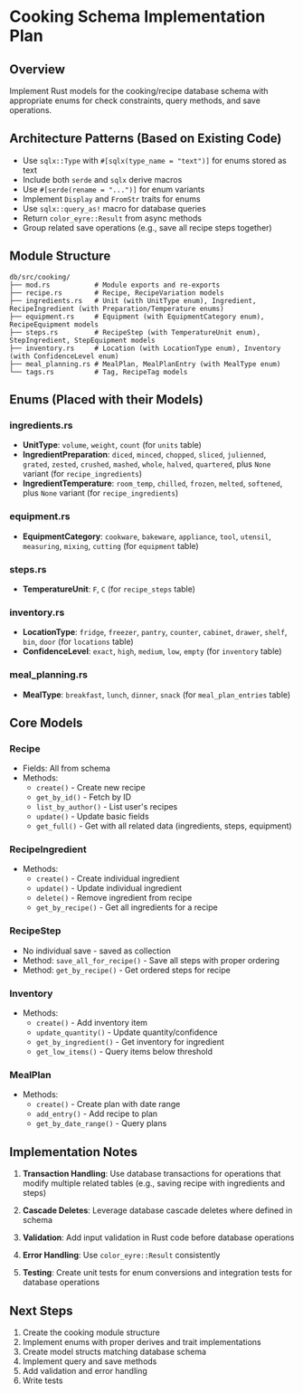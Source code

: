 # Cooking Schema Implementation Plan

## Overview
Implement Rust models for the cooking/recipe database schema with appropriate enums for check constraints, query methods, and save operations.

## Architecture Patterns (Based on Existing Code)
- Use `sqlx::Type` with `#[sqlx(type_name = "text")]` for enums stored as text
- Include both `serde` and `sqlx` derive macros
- Use `#[serde(rename = "...")]` for enum variants
- Implement `Display` and `FromStr` traits for enums
- Use `sqlx::query_as!` macro for database queries
- Return `color_eyre::Result` from async methods
- Group related save operations (e.g., save all recipe steps together)

## Module Structure
```
db/src/cooking/
├── mod.rs           # Module exports and re-exports
├── recipe.rs        # Recipe, RecipeVariation models
├── ingredients.rs   # Unit (with UnitType enum), Ingredient, RecipeIngredient (with Preparation/Temperature enums)
├── equipment.rs     # Equipment (with EquipmentCategory enum), RecipeEquipment models
├── steps.rs         # RecipeStep (with TemperatureUnit enum), StepIngredient, StepEquipment models
├── inventory.rs     # Location (with LocationType enum), Inventory (with ConfidenceLevel enum)
├── meal_planning.rs # MealPlan, MealPlanEntry (with MealType enum)
└── tags.rs          # Tag, RecipeTag models
```

## Enums (Placed with their Models)

### ingredients.rs
- **UnitType**: `volume`, `weight`, `count` (for `units` table)
- **IngredientPreparation**: `diced`, `minced`, `chopped`, `sliced`, `julienned`, `grated`, `zested`, `crushed`, `mashed`, `whole`, `halved`, `quartered`, plus `None` variant (for `recipe_ingredients`)
- **IngredientTemperature**: `room_temp`, `chilled`, `frozen`, `melted`, `softened`, plus `None` variant (for `recipe_ingredients`)

### equipment.rs  
- **EquipmentCategory**: `cookware`, `bakeware`, `appliance`, `tool`, `utensil`, `measuring`, `mixing`, `cutting` (for `equipment` table)

### steps.rs
- **TemperatureUnit**: `F`, `C` (for `recipe_steps` table)

### inventory.rs
- **LocationType**: `fridge`, `freezer`, `pantry`, `counter`, `cabinet`, `drawer`, `shelf`, `bin`, `door` (for `locations` table)
- **ConfidenceLevel**: `exact`, `high`, `medium`, `low`, `empty` (for `inventory` table)

### meal_planning.rs
- **MealType**: `breakfast`, `lunch`, `dinner`, `snack` (for `meal_plan_entries` table)

## Core Models

### Recipe
- Fields: All from schema
- Methods:
  - `create()` - Create new recipe
  - `get_by_id()` - Fetch by ID
  - `list_by_author()` - List user's recipes
  - `update()` - Update basic fields
  - `get_full()` - Get with all related data (ingredients, steps, equipment)

### RecipeIngredient
- Methods:
  - `create()` - Create individual ingredient
  - `update()` - Update individual ingredient
  - `delete()` - Remove ingredient from recipe
  - `get_by_recipe()` - Get all ingredients for a recipe

### RecipeStep  
- No individual save - saved as collection
- Method: `save_all_for_recipe()` - Save all steps with proper ordering
- Method: `get_by_recipe()` - Get ordered steps for recipe

### Inventory
- Methods:
  - `create()` - Add inventory item
  - `update_quantity()` - Update quantity/confidence
  - `get_by_ingredient()` - Get inventory for ingredient
  - `get_low_items()` - Query items below threshold

### MealPlan
- Methods:
  - `create()` - Create plan with date range
  - `add_entry()` - Add recipe to plan
  - `get_by_date_range()` - Query plans

## Implementation Notes

1. **Transaction Handling**: Use database transactions for operations that modify multiple related tables (e.g., saving recipe with ingredients and steps)

2. **Cascade Deletes**: Leverage database cascade deletes where defined in schema

3. **Validation**: Add input validation in Rust code before database operations

4. **Error Handling**: Use `color_eyre::Result` consistently

5. **Testing**: Create unit tests for enum conversions and integration tests for database operations

## Next Steps
1. Create the cooking module structure
2. Implement enums with proper derives and trait implementations
3. Create model structs matching database schema
4. Implement query and save methods
5. Add validation and error handling
6. Write tests